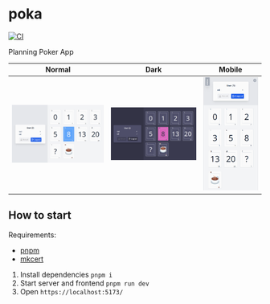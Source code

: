 # poka

[![CI](https://github.com/3ddysan/poka/actions/workflows/ci.yaml/badge.svg)](https://github.com/3ddysan/poka/actions/workflows/ci.yaml)

Planning Poker App

|                Normal                |                      Dark                       |                    Mobile                     |
| :----------------------------------: | :---------------------------------------------: | :-------------------------------------------: |
| ![Poka Screenshot](.github/vote.png) | ![Dark Theme Screenshot](.github/vote-dark.png) | ![Mobile View Screenshot](.github/mobile.png) |

## How to start

Requirements:

- [pnpm](https://pnpm.io/)
- [mkcert](https://github.com/FiloSottile/mkcert)

1.  Install dependencies `pnpm i`
2.  Start server and frontend `pnpm run dev`
3.  Open `https://localhost:5173/`
